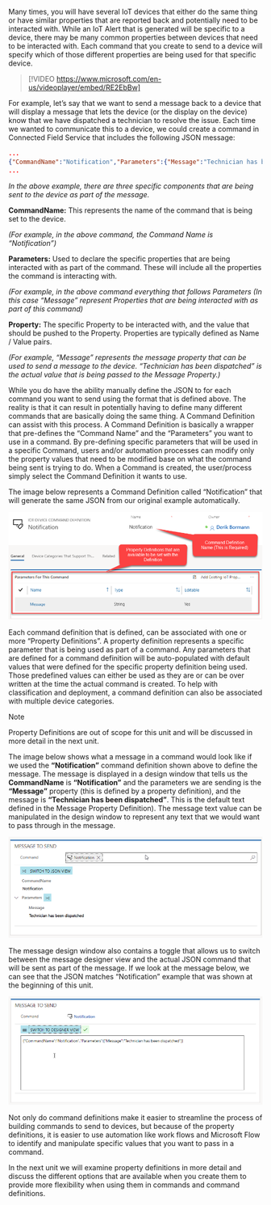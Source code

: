 Many times, you will have several IoT devices that either do the same thing or have similar properties that are reported back and potentially need to be interacted with.  While an IoT Alert that is generated will be specific to a device, there may be many common properties between devices that need to be interacted with.  Each command that you create to send to a device will specify which of those different properties are being used for that specific device.  

> [!VIDEO https://www.microsoft.com/en-us/videoplayer/embed/RE2EbBw]  

For example, let’s say that we want to send a message back to a device that will display a message that lets the device (or the display on the device) know that we have dispatched a technician to resolve the issue.  Each time we wanted to communicate this to a device, we could create a command in Connected Field Service that includes the following JSON message: 

```json
...
{"CommandName":"Notification","Parameters":{"Message":"Technician has been dispatched"}}
...
```

*In the above example, there are three specific components that are being sent to the device as part of the message.*
  
**CommandName:** This represents the name of the command that is being set to the device.   
 
*(For example, in the above command, the Command Name is “Notification”)*
 
**Parameters:** Used to declare the specific properties that are being interacted with as part of the command.  These will include all the properties the command is interacting with.   
 
*(For example, in the above command everything that follows Parameters (In this case “Message” represent Properties that are being interacted with as part of this command)*

**Property:** The specific Property to be interacted with, and the value that should be pushed to the Property.  Properties are typically defined as Name / Value pairs.   
 
*(For example, “Message” represents the message property that can be used to send a message to the device.  “Technician has been dispatched” is the actual value that is being passed to the Message Property.)*   
  
While you do have the ability manually define the JSON to for each command you want to send using the format that is defined above.  The reality is that it can result in potentially having to define many different commands that are basically doing the same thing.  A Command Definition can assist with this process.  A Command Definition is basically a wrapper that pre-defines the “Command Name” and the “Parameters” you want to use in a command.  By pre-defining specific parameters that will be used in a specific Command, users and/or automation processes can modify only the property values that need to be modified base on what the command being sent is trying to do.   When a Command is created, the user/process simply select the Command Definition it wants to use.   

The image below represents a Command Definition called “Notification” that will generate the same JSON from our original example automatically.   

![Command Definition called “Notification”](../media/1-rg-unit4.png)

Each command definition that is defined, can be associated with one or more “Property Definitions”.  A property definition represents a specific parameter that is being used as part of a command.   Any parameters that are defined for a command definition will be auto-populated with default values that were defined for the specific property definition being used.  Those predefined values can either be used as they are or can be over written at the time the actual command is created.  To help with classification and deployment, a command definition can also be associated with multiple device categories.     

> [!Note]
> Property Definitions are out of scope for this unit and will be discussed in more detail in the next unit.  
 
The image below shows what a message in a command would look like if we used the **“Notification”** command definition shown above to define the message.  The message is displayed in a design window that tells us the **CommandName** is **“Notification”** and the parameters we are sending is the **“Message”** property (this is defined by a property definition), and the message is **“Technician has been dispatched”**. This is the default text defined in the Message Property Definition).  The message text value can be manipulated in the design window to represent any text that we would want to pass through in the message.   

![Message to Send Window](../media/2-rg-unit4.png)

The message design window also contains a toggle that allows us to switch between the message designer view and the actual JSON command that will be sent as part of the message.  If we look at the message below, we can see that the JSON matches “Notification” example that was shown at the beginning of this unit.    

![Switch to Design View Window](../media/3-rg-unit4.png)

Not only do command definitions make it easier to streamline the process of building commands to send to devices, but because of the property definitions, it is easier to use automation like work flows and Microsoft Flow to identify and manipulate specific values that you want to pass in a command.   

In the next unit we will examine property definitions in more detail and discuss the different options that are available when you create them to provide more flexibility when using them in commands and command definitions.